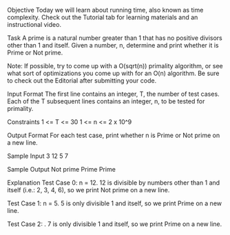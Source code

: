 Objective
Today we will learn about running time, also known as time complexity. Check out the Tutorial tab for learning materials and an instructional video.

Task
A prime is a natural number greater than 1 that has no positive divisors other than 1 and itself. Given a number, n, determine and print whether it is Prime or Not prime.

Note: If possible, try to come up with a O(sqrt(n)) primality algorithm, or see what sort of optimizations you come up with for an O(n) algorithm. Be sure to check out the Editorial after submitting your code.

Input Format
The first line contains an integer, T, the number of test cases.
Each of the T subsequent lines contains an integer, n, to be tested for primality.

Constraints
1 <= T <= 30
1 <= n <= 2 x 10^9

Output Format
For each test case, print whether n is Prime or Not prime on a new line.

Sample Input
3
12
5
7

Sample Output
Not prime
Prime
Prime

Explanation
Test Case 0: n = 12.
12 is divisible by numbers other than 1 and itself (i.e.: 2, 3, 4, 6), so we print Not prime on a new line.

Test Case 1: n = 5.
5 is only divisible 1 and itself, so we print Prime on a new line.

Test Case 2: .
7 is only divisible 1 and itself, so we print Prime on a new line.